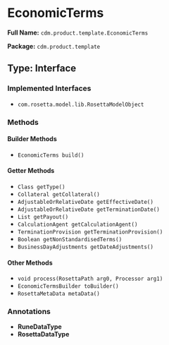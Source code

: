 # EconomicTerms

**Full Name:** `cdm.product.template.EconomicTerms`

**Package:** `cdm.product.template`

## Type: Interface

### Implemented Interfaces

- `com.rosetta.model.lib.RosettaModelObject`

### Methods

#### Builder Methods

- `EconomicTerms build()`

#### Getter Methods

- `Class getType()`
- `Collateral getCollateral()`
- `AdjustableOrRelativeDate getEffectiveDate()`
- `AdjustableOrRelativeDate getTerminationDate()`
- `List getPayout()`
- `CalculationAgent getCalculationAgent()`
- `TerminationProvision getTerminationProvision()`
- `Boolean getNonStandardisedTerms()`
- `BusinessDayAdjustments getDateAdjustments()`

#### Other Methods

- `void process(RosettaPath arg0, Processor arg1)`
- `EconomicTermsBuilder toBuilder()`
- `RosettaMetaData metaData()`

### Annotations

- **RuneDataType**
- **RosettaDataType**

